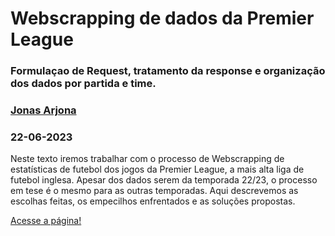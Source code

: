 # Webscrapping de dados da Premier League
### Formulaçao de Request, tratamento da response e organização dos dados por partida e time.
### [Jonas Arjona](https://www.linkedin.com/in/jonas-arjona/)
### 22-06-2023

Neste texto iremos trabalhar com o processo de Webscrapping de estatísticas de futebol dos jogos da Premier League, a mais alta liga de futebol inglesa. Apesar dos dados serem da temporada 22/23, o processo em tese é o mesmo para as outras temporadas. Aqui descrevemos as escolhas feitas, os empecilhos enfrentados e as soluções propostas. 

[Acesse a página!](https://arjona-jonas.github.io/webscrapping-PL/)  

